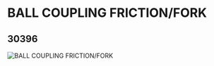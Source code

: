 # BALL COUPLING FRICTION/FORK
## 30396
![BALL COUPLING FRICTION/FORK](https://lc-www-live-s.legocdn.com/media/bricks/5/2/4144565.jpg)